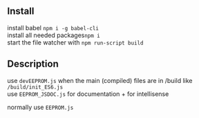 ## Install
install babel `npm i -g babel-cli`<br>
install all needed packages`npm i`<br>
start the file watcher with `npm run-script build`<br>

## Description
use `devEEPROM.js` when the main (compiled) files are in /build like `/build/init_ES6.js`<br>
use `EEPROM_JSDOC.js` for documentation + for intellisense<br>

normally use `EEPROM.js`
